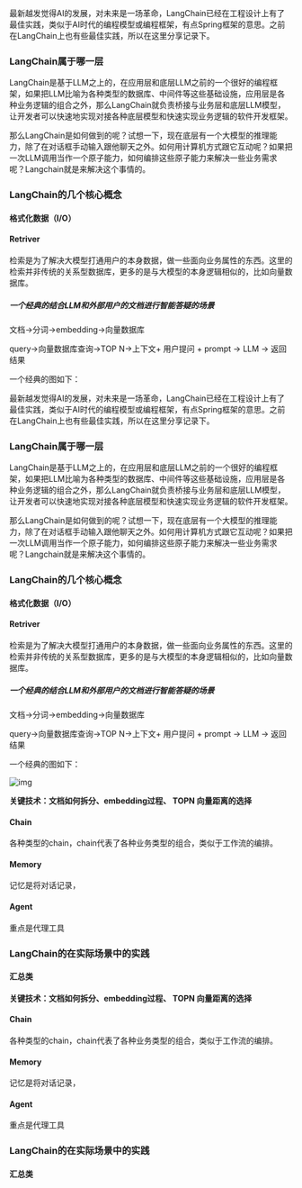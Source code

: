 最新越发觉得AI的发展，对未来是一场革命，LangChain已经在工程设计上有了最佳实践，类似于AI时代的编程模型或编程框架，有点Spring框架的意思。之前在LangChain上也有些最佳实践，所以在这里分享记录下。



### LangChain属于哪一层

​    LangChain是基于LLM之上的，在应用层和底层LLM之前的一个很好的编程框架，如果把LLM比喻为各种类型的数据库、中间件等这些基础设施，应用层是各种业务逻辑的组合之外，那么LangChain就负责桥接与业务层和底层LLM模型，让开发者可以快速地实现对接各种底层模型和快速实现业务逻辑的软件开发框架。

   那么LangChain是如何做到的呢？试想一下，现在底层有一个大模型的推理能力，除了在对话框手动输入跟他聊天之外。如何用计算机方式跟它互动呢？如果把一次LLM调用当作一个原子能力，如何编排这些原子能力来解决一些业务需求呢？Langchain就是来解决这个事情的。

### LangChain的几个核心概念



#### 格式化数据（I/O）



#### Retriver

   检索是为了解决大模型打通用户的本身数据，做一些面向业务属性的东西。这里的检索并非传统的关系型数据库，更多的是与大模型的本身逻辑相似的，比如向量数据库。

##### 一个经典的结合LLM和外部用户的文档进行智能答疑的场景

文档->分词->embedding->向量数据库

query->向量数据库查询->TOP N->上下文+ 用户提问 + prompt -> LLM -> 返回结果

一个经典的图如下：



最新越发觉得AI的发展，对未来是一场革命，LangChain已经在工程设计上有了最佳实践，类似于AI时代的编程模型或编程框架，有点Spring框架的意思。之前在LangChain上也有些最佳实践，所以在这里分享记录下。



### LangChain属于哪一层

​    LangChain是基于LLM之上的，在应用层和底层LLM之前的一个很好的编程框架，如果把LLM比喻为各种类型的数据库、中间件等这些基础设施，应用层是各种业务逻辑的组合之外，那么LangChain就负责桥接与业务层和底层LLM模型，让开发者可以快速地实现对接各种底层模型和快速实现业务逻辑的软件开发框架。

   那么LangChain是如何做到的呢？试想一下，现在底层有一个大模型的推理能力，除了在对话框手动输入跟他聊天之外。如何用计算机方式跟它互动呢？如果把一次LLM调用当作一个原子能力，如何编排这些原子能力来解决一些业务需求呢？Langchain就是来解决这个事情的。

### LangChain的几个核心概念



#### 格式化数据（I/O）



#### Retriver

   检索是为了解决大模型打通用户的本身数据，做一些面向业务属性的东西。这里的检索并非传统的关系型数据库，更多的是与大模型的本身逻辑相似的，比如向量数据库。

##### 一个经典的结合LLM和外部用户的文档进行智能答疑的场景

文档->分词->embedding->向量数据库

query->向量数据库查询->TOP N->上下文+ 用户提问 + prompt -> LLM -> 返回结果

一个经典的图如下：

![img](https://files.mdnice.com/user/26218/90cde829-2974-43a4-b32e-98f69e8fb006.png)



**关键技术：文档如何拆分、embedding过程、 TOPN 向量距离的选择**

#### Chain

各种类型的chain，chain代表了各种业务类型的组合，类似于工作流的编排。

#### Memory

记忆是将对话记录，

#### Agent

重点是代理工具



### LangChain的在实际场景中的实践



####  汇总类



**关键技术：文档如何拆分、embedding过程、 TOPN 向量距离的选择**

#### Chain

各种类型的chain，chain代表了各种业务类型的组合，类似于工作流的编排。

#### Memory

记忆是将对话记录，

#### Agent

重点是代理工具



### LangChain的在实际场景中的实践



####  汇总类
